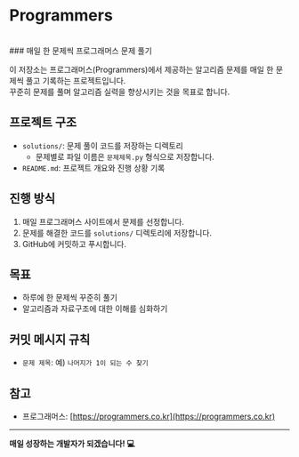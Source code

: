 # Programmers
<br>
### 매일 한 문제씩 프로그래머스 문제 풀기

이 저장소는 프로그래머스(Programmers)에서 제공하는 알고리즘 문제를 매일 한 문제씩 풀고 기록하는 프로젝트입니다.  
꾸준히 문제를 풀며 알고리즘 실력을 향상시키는 것을 목표로 합니다.

## 프로젝트 구조
- `solutions/`: 문제 풀이 코드를 저장하는 디렉토리
  - 문제별로 파일 이름은 `문제제목.py` 형식으로 저장합니다.
- `README.md`: 프로젝트 개요와 진행 상황 기록


## 진행 방식
1. 매일 프로그래머스 사이트에서 문제를 선정합니다.
2. 문제를 해결한 코드를 `solutions/` 디렉토리에 저장합니다.
3. GitHub에 커밋하고 푸시합니다.

## 목표
- 하루에 한 문제씩 꾸준히 풀기
- 알고리즘과 자료구조에 대한 이해를 심화하기


## 커밋 메시지 규칙
- `문제 제목`: 예) `나머지가 1이 되는 수 찾기`


## 참고
- 프로그래머스: [https://programmers.co.kr](https://programmers.co.kr)

---

**매일 성장하는 개발자가 되겠습니다! 💻**
